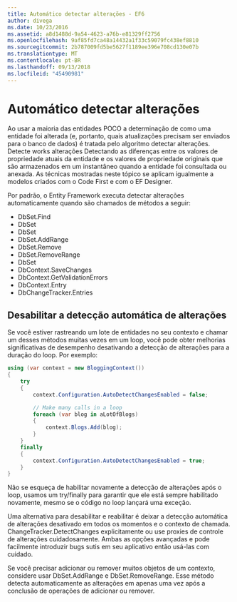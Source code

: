 ```yaml
---
title: Automático detectar alterações - EF6
author: divega
ms.date: 10/23/2016
ms.assetid: a8d1488d-9a54-4623-a76b-e81329ff2756
ms.openlocfilehash: 9af85fd7ca48a14432a1f33c59079fc438ef8810
ms.sourcegitcommit: 2b787009fd5be5627f1189ee396e708cd130e07b
ms.translationtype: MT
ms.contentlocale: pt-BR
ms.lasthandoff: 09/13/2018
ms.locfileid: "45490981"
---
```

# <a name="automatic-detect-changes"></a>Automático detectar alterações
Ao usar a maioria das entidades POCO a determinação de como uma entidade foi alterada (e, portanto, quais atualizações precisam ser enviados para o banco de dados) é tratada pelo algoritmo detectar alterações. Detecte works alterações Detectando as diferenças entre os valores de propriedade atuais da entidade e os valores de propriedade originais que são armazenados em um instantâneo quando a entidade foi consultada ou anexada. As técnicas mostradas neste tópico se aplicam igualmente a modelos criados com o Code First e com o EF Designer.  

Por padrão, o Entity Framework executa detectar alterações automaticamente quando são chamados de métodos a seguir:  

- DbSet.Find  
- DbSet  
- DbSet  
- DbSet.AddRange
- DbSet.Remove  
- DbSet.RemoveRange
- DbSet  
- DbContext.SaveChanges  
- DbContext.GetValidationErrors  
- DbContext.Entry  
- DbChangeTracker.Entries  

## <a name="disabling-automatic-detection-of-changes"></a>Desabilitar a detecção automática de alterações  

Se você estiver rastreando um lote de entidades no seu contexto e chamar um desses métodos muitas vezes em um loop, você pode obter melhorias significativas de desempenho desativando a detecção de alterações para a duração do loop. Por exemplo:  

``` csharp
using (var context = new BloggingContext())
{
    try
    {
        context.Configuration.AutoDetectChangesEnabled = false;

        // Make many calls in a loop
        foreach (var blog in aLotOfBlogs)
        {
            context.Blogs.Add(blog);
        }
    }
    finally
    {
        context.Configuration.AutoDetectChangesEnabled = true;
    }
}
```  

Não se esqueça de habilitar novamente a detecção de alterações após o loop, usamos um try/finally para garantir que ele está sempre habilitado novamente, mesmo se o código no loop lançará uma exceção.  

Uma alternativa para desabilitar e reabilitar é deixar a detecção automática de alterações desativado em todos os momentos e o contexto de chamada. ChangeTracker.DetectChanges explicitamente ou use proxies de controle de alterações cuidadosamente. Ambas as opções avançadas e pode facilmente introduzir bugs sutis em seu aplicativo então usá-las com cuidado.  

Se você precisar adicionar ou remover muitos objetos de um contexto, considere usar DbSet.AddRange e DbSet.RemoveRange. Esse método detecta automaticamente as alterações em apenas uma vez após a conclusão de operações de adicionar ou remover. 
